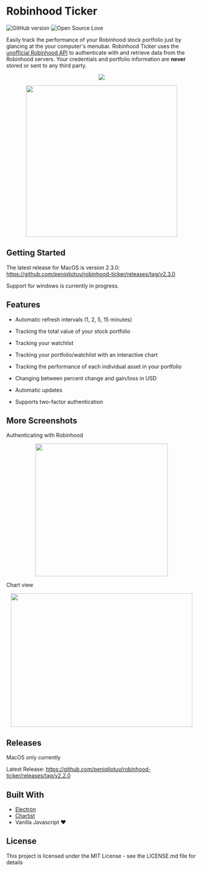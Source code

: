# Robinhood Ticker

![GitHub version](https://d25lcipzij17d.cloudfront.net/badge.svg?id=gh&type=6&v=2.3.0&x2=0) ![Open Source Love](https://badges.frapsoft.com/os/mit/mit.svg?v=102)

Easily track the performance of your Robinhood stock portfolio just by glancing at the your computer's menubar. Robinhood Ticker uses the [unofficial Robinhood API](https://github.com/sanko/Robinhood) to authenticate with and retrieve data from the Robinhood servers. Your credentials and portfolio information are **never** stored or sent to any third party.

<p  align="center"><img  src="https://i.imgur.com/4WgZrXx.png"/></p>

<p  align="center"><img  src="https://puu.sh/A5pRr/7277cc2e73.png"  height="400px"/></p>

## Getting Started

The latest release for MacOS is version 2.3.0: https://github.com/peniqliotuv/robinhood-ticker/releases/tag/v2.3.0

Support for windows is currently in progress.

## Features

* Automatic refresh intervals (1, 2, 5, 15 minutes)

* Tracking the total value of your stock portfolio

* Tracking your watchlist

* Tracking your portfolio/watchlist with an interactive chart

* Tracking the performance of each individual asset in your portfolio

* Changing between percent change and gain/loss in USD

* Automatic updates

* Supports two-factor authentication

## More Screenshots

Authenticating with Robinhood

<p align="center"><img  src="https://puu.sh/znHko/63dd942490.png"  height="350px"/></p>

Chart view

<p align="center"><img src="https://media.giphy.com/media/836KLcR5aQBaowYL6p/giphy.gif" width="480" height="352" /></p>

## Releases

MacOS only currently

Latest Release: https://github.com/peniqliotuv/robinhood-ticker/releases/tag/v2.2.0

## Built With

* [Electron](https://electronjs.org/)
* [Chartist](http://gionkunz.github.io/chartist-js/index.html)
* Vanilla Javascript ❤️

## License

This project is licensed under the MIT License - see the LICENSE.md file for details
